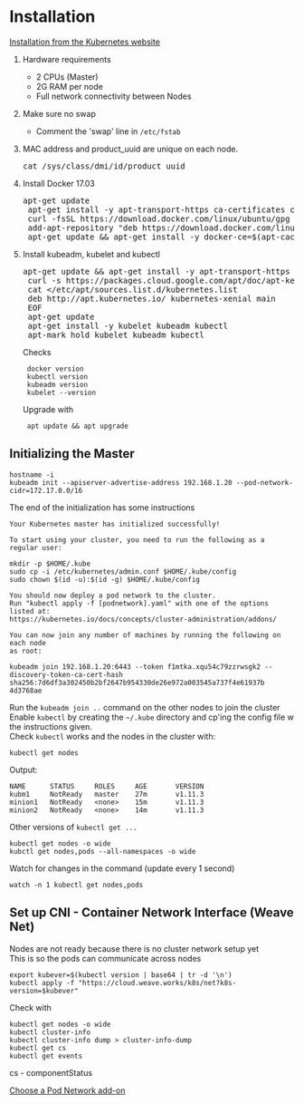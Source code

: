# Installation

[Installation from the Kubernetes website](https://kubernetes.io/docs/setup/independent/install-kubeadm/)

1. Hardware requirements
    - 2 CPUs (Master)
    - 2G RAM per node
    - Full network connectivity between Nodes

1. Make sure no swap  
    - Comment the 'swap' line in `/etc/fstab`
1. MAC address and product_uuid are unique on each node.  
    <pre>cat /sys/class/dmi/id/product_uuid</pre>
1. Install Docker 17.03  
    <pre>apt-get update
    apt-get install -y apt-transport-https ca-certificates curl software-properties-common
    curl -fsSL https://download.docker.com/linux/ubuntu/gpg | apt-key add -
    add-apt-repository "deb https://download.docker.com/linux/$(. /etc/os-release; echo "$ID") $(lsb_release -cs) stable"
    apt-get update && apt-get install -y docker-ce=$(apt-cache madison docker-ce | grep 17.03 | head -1 | awk '{print $3}')</pre>
1. Install kubeadm, kubelet and kubectl  
    <pre>apt-get update && apt-get install -y apt-transport-https curl
    curl -s https://packages.cloud.google.com/apt/doc/apt-key.gpg | apt-key add -
    cat <<EOF >/etc/apt/sources.list.d/kubernetes.list
    deb http://apt.kubernetes.io/ kubernetes-xenial main
    EOF
    apt-get update
    apt-get install -y kubelet kubeadm kubectl
    apt-mark hold kubelet kubeadm kubectl</pre>


    Checks

        docker version
        kubectl version
        kubeadm version
        kubelet --version


    Upgrade with 
    
        apt update && apt upgrade

## Initializing the Master

    hostname -i
    kubeadm init --apiserver-advertise-address 192.168.1.20 --pod-network-cidr=172.17.0.0/16

The end of the initialization has some instructions

    Your Kubernetes master has initialized successfully!

    To start using your cluster, you need to run the following as a regular user:

    mkdir -p $HOME/.kube
    sudo cp -i /etc/kubernetes/admin.conf $HOME/.kube/config
    sudo chown $(id -u):$(id -g) $HOME/.kube/config

    You should now deploy a pod network to the cluster.
    Run "kubectl apply -f [podnetwork].yaml" with one of the options listed at:
    https://kubernetes.io/docs/concepts/cluster-administration/addons/

    You can now join any number of machines by running the following on each node
    as root:

    kubeadm join 192.168.1.20:6443 --token f1mtka.xqu54c79zzrwsgk2 --discovery-token-ca-cert-hash sha256:7d6df3a302450b2bf2647b954330de26e972a003545a737f4e61937b
    4d3768ae


Run the `kubeadm join ..` command on the other nodes to join the cluster  
Enable `kubectl` by creating the `~/.kube` directory and cp'ing the config file w the instructions given.  
Check `kubectl` works and the nodes in the cluster with:  

    kubectl get nodes

Output:

    NAME      STATUS     ROLES     AGE       VERSION
    kubm1     NotReady   master    27m       v1.11.3
    minion1   NotReady   <none>    15m       v1.11.3
    minion2   NotReady   <none>    14m       v1.11.3

Other versions of `kubectl get ...`

    kubectl get nodes -o wide
    kubctl get nodes,pods --all-namespaces -o wide
Watch for changes in the command (update every 1 second)

    watch -n 1 kubectl get nodes,pods




## Set up CNI - Container Network Interface (Weave Net)
Nodes are not ready because there is no cluster network setup yet  
This is so the pods can communicate across nodes

    export kubever=$(kubectl version | base64 | tr -d '\n')
    kubectl apply -f "https://cloud.weave.works/k8s/net?k8s-version=$kubever"

Check with

    kubectl get nodes -o wide
    kubectl cluster-info
    kubectl cluster-info dump > cluster-info-dump
    kubectl get cs
    kubectl get events

cs - componentStatus


[Choose a Pod Network add-on](https://kubernetes.io/docs/setup/independent/create-cluster-kubeadm/#initializing-your-master)